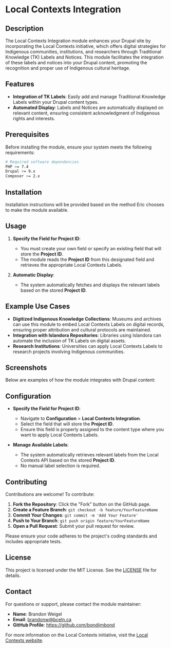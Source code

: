  # Local Contexts Integration

## Description
The Local Contexts Integration module enhances your Drupal site by incorporating the Local Contexts initiative, which offers digital strategies for Indigenous communities, institutions, and researchers through Traditional Knowledge (TK) Labels and Notices. This module facilitates the integration of these labels and notices into your Drupal content, promoting the recognition and proper use of Indigenous cultural heritage.

## Features
- **Integration of TK Labels**: Easily add and manage Traditional Knowledge Labels within your Drupal content types.
- **Automated Display**: Labels and Notices are automatically displayed on relevant content, ensuring consistent acknowledgment of Indigenous rights and interests.

## Prerequisites
Before installing the module, ensure your system meets the following requirements:
```bash
# Required software dependencies
PHP >= 7.4
Drupal >= 9.x
Composer >= 2.x
```

## Installation
Installation instructions will be provided based on the method Eric chooses to make the module available.

## Usage
1. **Specify the Field for Project ID**:
   - You must create your own field or specify an existing field that will store the **Project ID**.
   - The module reads the **Project ID** from this designated field and retrieves the appropriate Local Contexts Labels.

2. **Automatic Display**:
   - The system automatically fetches and displays the relevant labels based on the stored **Project ID**.

## Example Use Cases
- **Digitized Indigenous Knowledge Collections**: Museums and archives can use this module to embed Local Contexts Labels on digital records, ensuring proper attribution and cultural protocols are maintained.
- **Integration with Islandora Repositories**: Libraries using Islandora can automate the inclusion of TK Labels on digital assets.
- **Research Institutions**: Universities can apply Local Contexts Labels to research projects involving Indigenous communities.


## Screenshots
Below are examples of how the module integrates with Drupal content:



## Configuration
- **Specify the Field for Project ID**:
  - Navigate to **Configuration** > **Local Contexts Integration**.
  - Select the field that will store the **Project ID**.
  - Ensure this field is properly assigned to the content type where you want to apply Local Contexts Labels.

- **Manage Available Labels**:
  - The system automatically retrieves relevant labels from the Local Contexts API based on the stored **Project ID**.
  - No manual label selection is required.

## Contributing
Contributions are welcome! To contribute:

1. **Fork the Repository**: Click the "Fork" button on the GitHub page.
2. **Create a Feature Branch**: `git checkout -b feature/YourFeatureName`
3. **Commit Your Changes**: `git commit -m 'Add Your Feature'`
4. **Push to Your Branch**: `git push origin feature/YourFeatureName`
5. **Open a Pull Request**: Submit your pull request for review.

Please ensure your code adheres to the project's coding standards and includes appropriate tests.

## License
This project is licensed under the MIT License. See the [LICENSE](https://www.gnu.org/licenses/old-licenses/gpl-2.0.txt) file for details.

## Contact
For questions or support, please contact the module maintainer:

- **Name**: Brandon Weigel
- **Email**: brandonw@bceln.ca
- **GitHub Profile**: https://github.com/bondjimbond

For more information on the Local Contexts initiative, visit the [Local Contexts website](https://localcontexts.org/).
 

